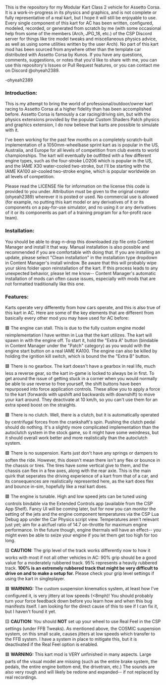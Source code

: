 This is the repository for my Modular Kart Class 2 vehicle for Assetto Corsa. 
It is a work-in-progress in its physics and graphics, and is not complete or fully representative of a real kart, but I hope it will still be enjoyable to use.
Every single component of this kart for AC has been written, configured, modeled, recorded, or generated from scratch by me (with some occasional help from some of the members (Arch, JPG_18, etc.) of the CSP Discord server for things like tire model tweaks and miscellaneous physics advice, as well as using some utilities written by the user Arch). 
No part of this kart mod has been sourced from anywhere other than the template car distributed with Assetto Corsa by Kunos.
If you have any questions, comments, suggestions, or notes that you'd like to share with me, you can use this repository's Issues or Pull Request features, or you can contact me on Discord @ohyeah2389.

-ohyeah2389

### Introduction:

This is my attempt to bring the world of professional/outdoor/owner kart racing to Assetto Corsa at a higher fidelity than has been accomplished before. Assetto Corsa is famously a car racing/driving sim, but with the physics extensions provided by the popular Custom Shaders Patch physics and graphics extension, I do now believe that karts are possible to simulate with it.

I've been working for the past few months on a completely scratch-built implementation of a 1050mm-wheelbase sprint kart as is popular in the US, Australia, and Europe for all levels of competition from club events to world championships. The kart will eventually be outfitted with a few different engine types, such as the four-stroke LO206 which is popular in the US, and the IAME X30 water-cooled two-stroke, but I'll be starting with the IAME KA100 air-cooled two-stroke engine, which is popular worldwide on all levels of competition.

Please read the LICENSE file for information on the license this code is provided to you under. Attribution must be given to the original creator (ohyeah2389) wherever it is posted or used. No commercial use is allowed (for example, no putting this kart model or any derivatives of it or its components on a pay-for-use simulator, and no using it or any derivatives of it or its components as part of a training program for a for-profit race team).

### Installation:

You should be able to drag-n-drop this downloaded zip file onto Content Manager and install it that way. Manual installation is also possible and recommended if you are comfortable with doing that.
If you are installing an update, please select "Clean installation" in the installation type dropdown in Content Manager's install window. Be aware that this will probably wipe your skins folder upon reinstallation of the kart.
If this process leads to any unexpected behavior, please let me know-- Content Manager's automatic installation of mods can often cause issues, especially with mods that are not formatted traditionally like this one.

### Features:

Karts operate very differently from how cars operate, and this is also true of this kart in AC. Here are some of the key elements that are different from basically every other mod you may have used for AC before:

🟩 The engine can stall. This is due to the fully custom engine model reimplementation I have written in Lua that the kart utilizes. The kart will spawn in with the engine off. To start it, hold the "Extra A" button (bindable in Content Manager under the "Patch" category) as you would with the engine start button on a real IAME KA100. The engine can also be killed by holding the ignition kill switch, which is bound the the "Extra B" button.

🟩 There is no gearbox. The kart doesn't have a gearbox in real life, much less a reverse gear, so the kart in-game is locked to always be in first. To get around the issue of getting stuck in a corner when you would normally be able to use reverse to free yourself, the shift buttons have been repurposed into force application controls. These allow you to apply a force to the kart (forwards with upshift and backwards with downshift) to move your kart around. They deactivate at 10 km/h, so you can't use them for an extra speed boost on the straights.

🟩 There is no clutch. Well, there is a clutch, but it is automatically operated by centrifugal forces from the crankshaft's spin. Pushing the clutch pedal should do nothing. It's a slightly more complicated implementation than the autoclutch system in the stock game, so it might have some weirdness, but it should overall work better and more realistically than the autoclutch system.

🟩 There is no suspension. Karts just don't have any springs or dampers to soften the ride. However, this doesn't mean there isn't any flex or bounce in the chassis or tires. The tires have some vertical give to them, and the chassis can flex in a few axes, along with the rear axle. This is the main quirk that seperates the driving experience of a kart from that of a car, and its consequences are realistically represented here, as the kart does flex and bounce in-sim, hopefully like a real kart does.

🟩 The engine is tunable. High and low speed jets can be tuned using controls bindable via the Extended Controls app (available from the CSP App Shelf). Fancy UI will be coming later, but for now you can monitor the setting of the jets and the engine component temperatures via the CSP Lua Debug app under the Car Physics script view. Temperatures aren't relevant just yet; aim for a air/fuel ratio of 14.7 on-throttle for maximum engine performance. In the future though, engine thermals will have an effect-- you might even be able to seize your engine if you let them get too high for too long.

🟨 **CAUTION:** The grip level of the track works differently now to how it works with most if not all other vehicles in AC: 90% grip should be a good value for a moderately rubbered track. 95% represents a heavily rubbered track. **100% is an extremely rubbered track that might be very difficult to drive on and to make a setup for.** Please check your grip level settings if using the kart in singleplayer.

🟥 **WARNING:** The custom suspension kinematics system, at least how I've configured it, is very jittery at low speeds (<8mph)! You should probably turn your force feedback down before you learn how and when this bug manifests itself. I am looking for the direct cause of this to see if I can fix it, but I haven't found it yet.

🟨 **CAUTION:** You should **NOT** set up your wheel to use Real Feel in the CSP settings (under FFB Tweaks). As mentioned above, the COSMIC suspension system, on this small scale, causes jitters at low speeds which transfer to the FFB system. I have a system in place to mitigate this, but it is deactivated if the Real Feel option is enabled.

🟥 **WARNING:** This kart mod is VERY unfinished in many aspects. Large parts of the visual model are missing (such as the entire brake system, the pedals, the entire engine bottom end, the drivetrain, etc.) The sounds are also very rough and will likely be redone and expanded-- if not replaced by real recordings.

